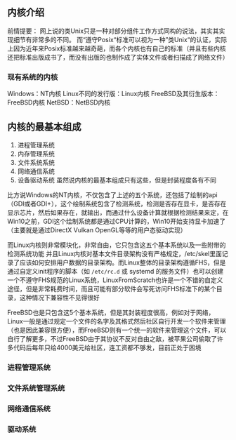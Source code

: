 ## 内核介绍
前情提要：
网上说的类Unix只是一种对部分组件工作方式同构的说法，其实其实现细节有非常多的不同。
而“遵守Posix“标准可以视为一种”类Unix“的认证，实际上因为近年来Posix标准越来越奇葩，而各个内核也有自己的标准（并且有些内核还把标准出版成书了，而没有出版的也制作成了实体文件或者扫描成了网络文件）
### 现有系统的内核
Windows：NT内核
Linux不同的发行版：Linux内核
FreeBSD及其衍生版本：FreeBSD内核
NetBSD：NetBSD内核
## 内核的最基本组成
1. 进程管理系统
2. 内存管理系统
3. 文件系统系统
4. 网络通信系统
5. 设备驱动系统
虽然说内核的最基本组成只有这些，但是封装程度各有不同

比方说Windows的NT内核，不仅包含了上述的五个系统，还包括了绘制的api（GDI或者GDI+），这个绘制系统包含了检测系统，检测是否存在显卡，是否存在显示芯片，然后如果存在，就输出，而通过什么设备计算就根据检测结果来定，在Win10之前，GDI这个绘制系统都是通过CPU计算的，Win10开始支持显卡加速了（主要就是通过DirectX Vulkan OpenGL等等的用户态驱动实现）

而Linux内核则非常模块化，非常自由，它只包含这五个基本系统以及一些附带的检测系统功能
并且Linux内核对基本文件目录架构没有严格规定，/etc/skel里面记录了应该如何安排用户数据的目录架构。而Linux整体的目录架构遵循FHS，但是通过自定义init程序的脚本（如 `/etc/rc.d` 或 systemd 的服务文件）也可以创建一个不遵守FHS规范的Linux系统，LinuxFromScratch也许是一个不错的自定义途径，但是非常耗费时间，而且可能有部分软件会写死访问FHS标准下的某个目录，这种情况下兼容性不见得很好

FreeBSD也是只包含这5个基本系统，但是其封装程度很高，例如对于网络，Linux一般是通过规定一个文件的名字及其格式然后社区自行开发一个软件来管理（也是因此兼容很方便），而FreeBSD则有一个统一的软件来管理这个文件，可以自行了解更多，不过FreeBSD由于其协议不反对自由之敌，被苹果公司偷取了许多代码后每年只给4000美元给社区，连工资都不够发，目前正处于困境

### 进程管理系统

### 文件系统管理系统

### 网络通信系统

### 驱动系统
